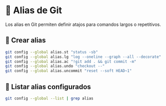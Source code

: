 # 📌 Alias de Git

Los alias en Git permiten definir atajos para comandos largos o repetitivos.

## 📌 Crear alias
```sh
git config --global alias.st "status -sb"
git config --global alias.lg "log --oneline --graph --all --decorate"
git config --global alias.ac "!git add . && git commit -m"
git config --global alias.undo "checkout --"
git config --global alias.uncommit "reset --soft HEAD~1"
```

## 📌 Listar alias configurados
```sh
git config --global --list | grep alias
```

